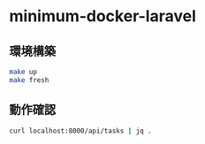 # minimum-docker-laravel

## 環境構築

```bash
make up
make fresh
```

## 動作確認

```bash
curl localhost:8000/api/tasks | jq .
```
